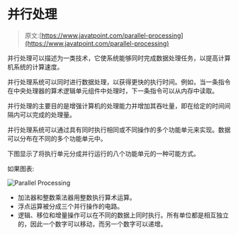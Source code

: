 # 并行处理

> 原文:[https://www.javatpoint.com/parallel-processing](https://www.javatpoint.com/parallel-processing)

并行处理可以描述为一类技术，它使系统能够同时完成数据处理任务，以提高计算机系统的计算速度。

并行处理系统可以同时进行数据处理，以获得更快的执行时间。例如，当一条指令在中央处理器的算术逻辑单元组件中处理时，下一条指令可以从内存中读取。

并行处理的主要目的是增强计算机的处理能力并增加其吞吐量，即在给定的时间间隔内可以完成的处理量。

并行处理系统可以通过具有同时执行相同或不同操作的多个功能单元来实现。数据可以分布在不同的多个功能单元中。

下图显示了将执行单元分成并行运行的八个功能单元的一种可能方式。

如果图表:

![Parallel Processing](../Images/07b1d630e587fb989f15989d942e06c6.png)

*   加法器和整数乘法器用整数执行算术运算。
*   浮点运算被分成三个并行操作的电路。
*   逻辑、移位和增量操作可以在不同的数据上同时执行。所有单位都是相互独立的，因此一个数字可以移动，而另一个数字可以递增。